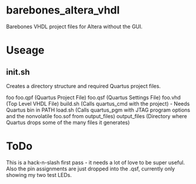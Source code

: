 # barebones_altera_vhdl
Barebones VHDL project files for Altera without the GUI.

# Useage
## init.sh
Creates a directory structure and required Quartus project files.

foo
foo.qpf (Quartus Project File)
foo.qsf (Quartus Settings File)
foo.vhd (Top Level VHDL File)
build.sh (Calls quartus_cmd with the project) - Needs Quartus bin in PATH
load.sh (Calls quartus_pgm with JTAG program options and the nonvolatile foo.sof from output_files)
output_files (Directory where Quartus drops some of the many files it generates)

# ToDo
This is a hack-n-slash first pass - it needs a lot of love to be super useful. Also the pin assignments are just dropped into the .qsf, currently only showing my two test LEDs.

